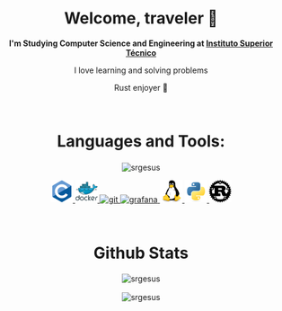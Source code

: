 <div align="center">

# Welcome, traveler 👋


**I'm Studying Computer Science and Engineering at [Instituto Superior Técnico](https://tecnico.ulisboa.pt)**

I love learning and solving problems

Rust enjoyer 🦀

<br>

# Languages and Tools:
<p>
<img align="center" src="https://github-readme-stats.vercel.app/api/top-langs?username=srgesus&show_icons=true&locale=en&layout=compact&theme=dark&hide=shell,jupyter notebook" alt="srgesus" /></p>

<p align="center"> 
<a href="https://www.cprogramming.com/" target="_blank" rel="noreferrer"> 
<img src="https://raw.githubusercontent.com/devicons/devicon/master/icons/c/c-original.svg" alt="c" width="40" height="40"/> </a> 
<a href="https://www.docker.com/" target="_blank" rel="noreferrer"> <img src="https://raw.githubusercontent.com/devicons/devicon/master/icons/docker/docker-original-wordmark.svg" alt="docker" width="40" height="40"/> </a> 
<a href="https://git-scm.com/" target="_blank" rel="noreferrer"> <img src="https://www.vectorlogo.zone/logos/git-scm/git-scm-icon.svg" alt="git" width="40" height="40"/> </a> 
<a href="https://grafana.com" target="_blank" rel="noreferrer"> <img src="https://www.vectorlogo.zone/logos/grafana/grafana-icon.svg" alt="grafana" width="40" height="40"/> </a> 
<a href="https://www.linux.org/" target="_blank" rel="noreferrer"> <img src="https://raw.githubusercontent.com/devicons/devicon/master/icons/linux/linux-original.svg" alt="linux" width="40" height="40"/> </a> 
<a href="https://www.python.org" target="_blank" rel="noreferrer"> <img src="https://raw.githubusercontent.com/devicons/devicon/master/icons/python/python-original.svg" alt="python" width="40" height="40"/> </a> 
<a href="https://www.rust-lang.org" target="_blank" rel="noreferrer"> <img src="https://raw.githubusercontent.com/devicons/devicon/master/icons/rust/rust-original.svg" alt="rust" width="40" height="40"/> </a> </p>

<br>

# Github Stats

<p><img align="center" src="https://github-readme-streak-stats.herokuapp.com/?user=srgesus&theme=dark" alt="srgesus" /></p>

<p><img align="center" src="https://github-readme-stats.vercel.app/api?username=srgesus&show_icons=true&locale=en&theme=dark" alt="srgesus" /></p>

</div>
